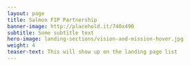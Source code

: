 ```yaml
---
layout: page 
title: Salmon FIP Partnership
banner-image: http://placehold.it/740x490
subtitle: Some subtitle text
hero-image: landing-sections/vision-and-mission-hover.jpg
weight: 4
teaser-text: This will show up on the landing page list
---
```

